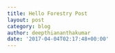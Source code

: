 ```yaml
---
title: Hello Forestry Post
layout: post
category: blog
author: deepthiananthakumar
date: '2017-04-04T02:17:48+00:00'
---
```

